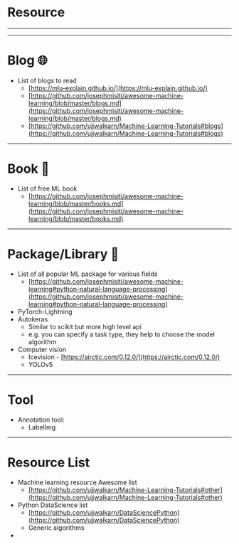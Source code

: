 # Resource

---

---

# Blog 🌐

- List of blogs to read
    - [https://mlu-explain.github.io/](https://mlu-explain.github.io/)
    - [https://github.com/josephmisiti/awesome-machine-learning/blob/master/blogs.md](https://github.com/josephmisiti/awesome-machine-learning/blob/master/blogs.md)
    - [https://github.com/ujjwalkarn/Machine-Learning-Tutorials#blogs](https://github.com/ujjwalkarn/Machine-Learning-Tutorials#blogs)

---

# Book 📘

- List of free ML book
    - [https://github.com/josephmisiti/awesome-machine-learning/blob/master/books.md](https://github.com/josephmisiti/awesome-machine-learning/blob/master/books.md)

---

# Package/Library 🔧

- List of all popular ML package for various fields
    - [https://github.com/josephmisiti/awesome-machine-learning#python-natural-language-processing](https://github.com/josephmisiti/awesome-machine-learning#python-natural-language-processing)
- PyTorch-Lightning
- Autokeras
    - Similar to scikit but more high level api
    - e.g. you can specify a task type, they help to choose the model algorithm
- Computer vision
    - Icevision - [https://airctic.com/0.12.0/](https://airctic.com/0.12.0/)
    - YOLOv5

---

# Tool

- Annotation tool:
    - LabelImg

---

# Resource List

- Machine learning resource Awesome list
    - [https://github.com/ujjwalkarn/Machine-Learning-Tutorials#other](https://github.com/ujjwalkarn/Machine-Learning-Tutorials#other)
- Python DataScience list
    - [https://github.com/ujjwalkarn/DataSciencePython](https://github.com/ujjwalkarn/DataSciencePython)
    - Generic algorithms
-